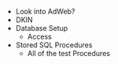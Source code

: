 

-  Look into AdWeb? 
- DKIN
- Database Setup
	- Access
- Stored SQL Procedures
	- All of the test Procedures



